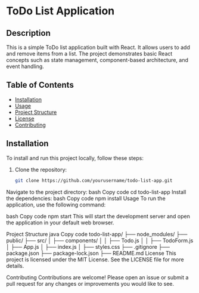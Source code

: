 # ToDo List Application

## Description
This is a simple ToDo list application built with React. It allows users to add and remove items from a list. The project demonstrates basic React concepts such as state management, component-based architecture, and event handling.

## Table of Contents
- [Installation](#installation)
- [Usage](#usage)
- [Project Structure](#project-structure)
- [License](#license)
- [Contributing](#contributing)

## Installation
To install and run this project locally, follow these steps:

1. Clone the repository:
   ```bash
   git clone https://github.com/yourusername/todo-list-app.git
Navigate to the project directory:
bash
Copy code
cd todo-list-app
Install the dependencies:
bash
Copy code
npm install
Usage
To run the application, use the following command:

bash
Copy code
npm start
This will start the development server and open the application in your default web browser.

Project Structure
java
Copy code
todo-list-app/
├── node_modules/
├── public/
├── src/
│   ├── components/
│   │   ├── Todo.js
│   │   ├── TodoForm.js
│   ├── App.js
│   ├── index.js
│   ├── styles.css
├── .gitignore
├── package.json
├── package-lock.json
├── README.md
License
This project is licensed under the MIT License. See the LICENSE file for more details.

Contributing
Contributions are welcome! Please open an issue or submit a pull request for any changes or improvements you would like to see.